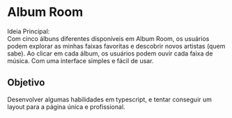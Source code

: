 # Album Room

Ideia Principal:<br>
Com cinco álbuns diferentes disponíveis em Album Room, os usuários podem explorar as minhas faixas favoritas e descobrir novos artistas (quem sabe). Ao clicar em cada álbum, os usuários podem ouvir cada faixa de música. Com uma interface simples e fácil de usar.

## Objetivo

Desenvolver algumas habilidades em typescript, e tentar conseguir um layout para a página única e profissional.
